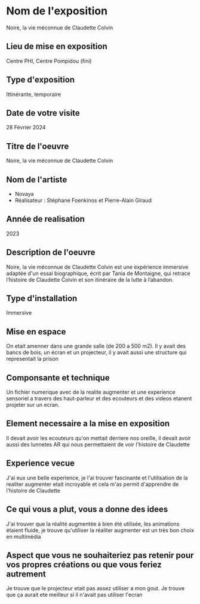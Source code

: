 # Nom de l'exposition
Noire, la vie méconnue de Claudette Colvin



## Lieu de mise en exposition 
Centre PHI, Centre Pompidou (fini)



## Type d'exposition
Ittinérante, temporaire

## Date de votre visite
28 Février 2024

## Titre de l'oeuvre
Noire, la vie méconnue de Claudette Colvin

## Nom de l'artiste
- Novaya
- Réalisateur : Stéphane Foenkinos et Pierre-Alain Giraud

## Année de realisation
2023

## Description de l'oeuvre
Noire, la vie méconnue de Claudette Colvin est une expérience immersive adaptée d'un essai biographique, écrit par Tania de Montaigne, qui retrace l’histoire de Claudette Colvin et son itinéraire de la lutte à l’abandon. 

## Type d'installation
Immersive


## Mise en espace
On etait amenner dans une grande salle (de 200 a 500 m2). Il y avait des bancs de bois, un écran et un projecteur, il y avait aussi une structure qui representait la prison


## Componsante et technique
Un fichier numerique avec de la realite augmenter et une experience sensoriel a travers des haut-parleur et des ecouteurs et des videos etanent projeter sur un ecran.



## Element necessaire a la mise en exposition 
Il devait avoir les ecouteurs qu'on mettait derriere nos oreille, il devait avoir aussi des lunnetes AR qui nous permettaient de voir l'histoire de Claudette

## Experience vecue
J'ai eux une belle experience, je l'ai trouver fascinante et l'utilisation de la realiter augmenter etait incroyable et cela m'as permit d'apprendre de l'histoire de Claudette

## Ce qui vous a plut, vous a donne des idees
J'ai trouver que la réalité augmentée à bien été utilisée, les animations étaient fluide, je trouve qu'utiliser la réaliter augmenter est un très bon choix en multimédia


## Aspect que vous ne souhaiteriez pas retenir pour vos propres créations ou que vous feriez autrement
Je trouve que le projecteur etait pas assez utiliser a mon gout. Je trouve que ça aurait ete meilleur si il n'avait pas utiliser l'ecran
